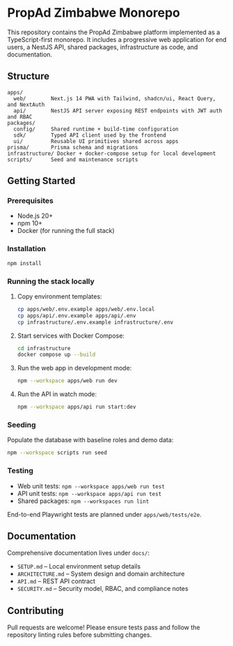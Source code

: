 # PropAd Zimbabwe Monorepo

This repository contains the PropAd Zimbabwe platform implemented as a TypeScript-first monorepo. It includes a progressive web application for end users, a NestJS API, shared packages, infrastructure as code, and documentation.

## Structure

```
apps/
  web/        Next.js 14 PWA with Tailwind, shadcn/ui, React Query, and NextAuth
  api/        NestJS API server exposing REST endpoints with JWT auth and RBAC
packages/
  config/     Shared runtime + build-time configuration
  sdk/        Typed API client used by the frontend
  ui/         Reusable UI primitives shared across apps
prisma/       Prisma schema and migrations
infrastructure/ Docker + docker-compose setup for local development
scripts/      Seed and maintenance scripts
```

## Getting Started

### Prerequisites
- Node.js 20+
- npm 10+
- Docker (for running the full stack)

### Installation

```bash
npm install
```

### Running the stack locally

1. Copy environment templates:
   ```bash
   cp apps/web/.env.example apps/web/.env.local
   cp apps/api/.env.example apps/api/.env
   cp infrastructure/.env.example infrastructure/.env
   ```
2. Start services with Docker Compose:
   ```bash
   cd infrastructure
   docker compose up --build
   ```
3. Run the web app in development mode:
   ```bash
   npm --workspace apps/web run dev
   ```
4. Run the API in watch mode:
   ```bash
   npm --workspace apps/api run start:dev
   ```

### Seeding

Populate the database with baseline roles and demo data:
```bash
npm --workspace scripts run seed
```

### Testing

- Web unit tests: `npm --workspace apps/web run test`
- API unit tests: `npm --workspace apps/api run test`
- Shared packages: `npm --workspaces run lint`

End-to-end Playwright tests are planned under `apps/web/tests/e2e`.

## Documentation
Comprehensive documentation lives under `docs/`:
- `SETUP.md` – Local environment setup details
- `ARCHITECTURE.md` – System design and domain architecture
- `API.md` – REST API contract
- `SECURITY.md` – Security model, RBAC, and compliance notes

## Contributing
Pull requests are welcome! Please ensure tests pass and follow the repository linting rules before submitting changes.
